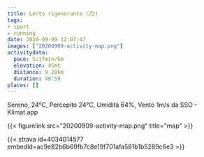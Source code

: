 ```yaml
---
title: Lento rigenerante (Z2)
tags:
- sport
- running
date: 2020-09-09 12:07:47
images: ["20200909-activity-map.png"]
activitydata:
  pace: 5:17min/km
  elevation: 45mt
  distance: 9.28km
  duration: 48:59
places: []
---
```


Sereno, 24°C, Percepito 24°C, Umidità 64%, Vento 1m/s da SSO - Klimat.app



{{< figurelink src="20200909-activity-map.png" title="map" >}}


{{< strava id=4034014577 embedId=ac9e82b6b69fb7c8e19f701afa581b1b5289c6e3 >}}
